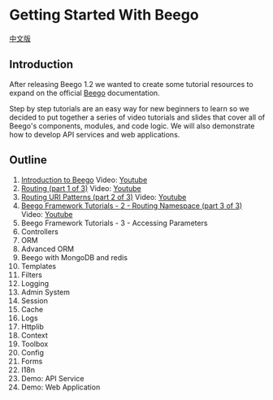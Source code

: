 # Getting Started With Beego

[中文版](./README_zh.md)

## Introduction

After releasing Beego 1.2 we wanted to create some tutorial resources to expand on the official [Beego](http://beego.me/docs/intro/) documentation.

Step by step tutorials are an easy way for new beginners to learn so we decided to put together a series of video tutorials and slides that cover all of Beego's components, modules, and code logic. We will also demonstrate how to develop API services and web applications.

## Outline

1. [Introduction to Beego](http://go-talks.appspot.com/github.com/beego/tutorial/en/1/why_beego.slide) Video: [Youtube](https://www.youtube.com/watch?v=zvXDgfoUKFY)
1. [Routing (part 1 of 3)](http://go-talks.appspot.com/github.com/beego/tutorial/en/2/router.part1.slide) Video: [Youtube](http://www.youtube.com/watch?v=LvAFH-oLvqY)
1. [Routing URI Patterns (part 2 of 3)](http://go-talks.appspot.com/github.com/beego/tutorial/en/2/router.part2.slide) Video: [Youtube](http://www.youtube.com/watch?v=81kxo6FcoOw)
1. [Beego Framework Tutorials - 2 - Routing Namespace (part 3 of 3)](http://go-talks.appspot.com/github.com/beego/tutorial/en/2/router.part3.slide) Video: [Youtube](http://youtu.be/W9tBcTcXGeo)
1. Beego Framework Tutorials - 3 - Accessing Parameters
1. Controllers
1. ORM
1. Advanced ORM
1. Beego with MongoDB and redis
1. Templates
1. Filters
1. Logging
1. Admin System
1. Session
1. Cache
1. Logs
1. Httplib
1. Context
1. Toolbox
1. Config
1. Forms
1. I18n
1. Demo: API Service
1. Demo: Web Application
